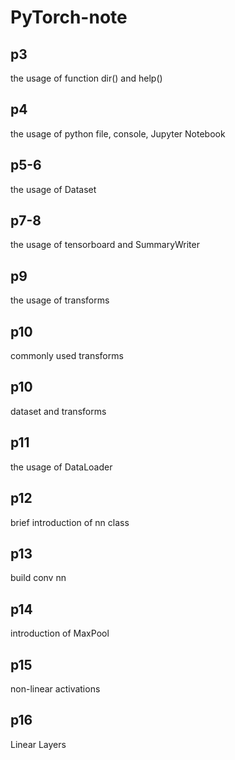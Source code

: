 # PyTorch-note

## p3
the usage of function dir() and help()

## p4
the usage of python file, console, Jupyter Notebook

## p5-6
the usage of Dataset

## p7-8
the usage of tensorboard and SummaryWriter

## p9
the usage of transforms

## p10
commonly used transforms

## p10
dataset and transforms

## p11
the usage of DataLoader

## p12
brief introduction of nn class

## p13
build conv nn

## p14
introduction of MaxPool

## p15
non-linear activations

## p16
Linear Layers
